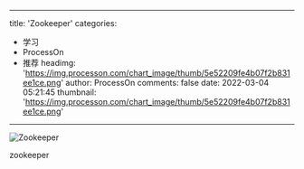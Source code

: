 
---
title: 'Zookeeper'
categories: 
 - 学习
 - ProcessOn
 - 推荐
headimg: 'https://img.processon.com/chart_image/thumb/5e52209fe4b07f2b831ee1ce.png'
author: ProcessOn
comments: false
date: 2022-03-04 05:21:45
thumbnail: 'https://img.processon.com/chart_image/thumb/5e52209fe4b07f2b831ee1ce.png'
---

<div>   
<img class="thumb" alt="Zookeeper" src="https://img.processon.com/chart_image/thumb/5e52209fe4b07f2b831ee1ce.png" referrerpolicy="no-referrer">
<p>zookeeper</p>  
</div>
            